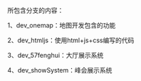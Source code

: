 所包含分支的内容：

1、dev_onemap：地图开发包含的功能

2、dev_htmljs：使用html+js+css编写的代码

3、dev_57fenghui：大厅展示系统

4、dev_showSystem：峰会展示系统